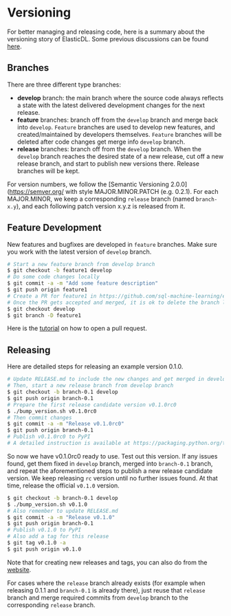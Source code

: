 # Versioning

For better managing and releasing code, here is a summary about the versioning story of ElasticDL. Some previous discussions can be found [here](#1121).

## Branches

There are three different type branches:
- **develop** branch: the main branch where the source code always reflects a state with the latest delivered development changes for the next release.
- **feature** branches: branch off from the `develop` branch and merge back into `develop`. `Feature` branches are used to develop new features, and created/maintained by developers themselves. `Feature` branches will be deleted after code changes get merge info `develop` branch.
- **release** branches: branch off from the `develop` branch. When the `develop` branch reaches the desired state of a new release, cut off a new release branch, and start to publish new versions there. Release branches will be kept.

For version numbers, we follow the [Semantic Versioning 2.0.0](https://semver.org/ with style MAJOR.MINOR.PATCH (e.g. 0.2.1). For each MAJOR.MINOR, we keep a corresponding `release` branch (named `branch-x.y`), and each following patch version x.y.z is released from it.


## Feature Development

New features and bugfixes are developed in `feature` branches. Make sure you work with the latest version of `develop` branch.

```bash
# Start a new feature branch from develop branch
$ git checkout -b feature1 develop
# Do some code changes locally
$ git commit -a -m "Add some feature description"
$ git push origin feature1
# Create a PR for feature1 in https://github.com/sql-machine-learning/elasticdl
# Once the PR gets accepted and merged, it is ok to delete the branch locally
$ git checkout develop
$ git branch -D feature1
```

Here is the [tutorial](https://help.github.com/en/articles/creating-a-pull-request#changing-the-branch-range-and-destination-repository) on how to open a pull request.

## Releasing

Here are detailed steps for releasing an example version 0.1.0.

```bash
# Update RELEASE.md to include the new changes and get merged in develop branch
# Then, start a new release branch from develop branch
$ git checkout -b branch-0.1 develop
$ git push origin branch-0.1
# Prepare the first release candidate version v0.1.0rc0
$ ./bump_version.sh v0.1.0rc0
# Then commit changes
$ git commit -a -m "Release v0.1.0rc0"
$ git push origin branch-0.1
# Publish v0.1.0rc0 to PyPI
# A detailed instruction is available at https://packaging.python.org/tutorials/packaging-projects/
```

So now we have v0.1.0rc0 ready to use. Test out this version. If any issues found, get them fixed in `develop` branch, merged into `branch-0.1` branch, and repeat the aforementioned steps to publish a new release candidate version. We keep releasing `rc` version until no further issues found. At that time, release the official `v0.1.0` version.

```bash
$ git checkout -b branch-0.1 develop
$ ./bump_version.sh v0.1.0
# Also remember to update RELEASE.md
$ git commit -a -m "Release v0.1.0"
$ git push origin branch-0.1
# Publish v0.1.0 to PyPI
# Also add a tag for this release
$ git tag v0.1.0 -a
$ git push origin v0.1.0
```
Note that for creating new releases and tags, you can also do from the [website](https://github.com/sql-machine-learning/elasticdl/releases).


For cases where the `release` branch already exists (for example when releasing 0.1.1 and `branch-0.1` is already there), just reuse that `release` branch and merge required commits from `develop` branch to the corresponding `release` branch.
